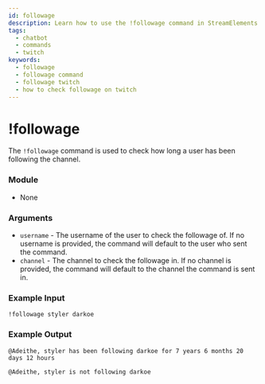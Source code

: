 ```yaml
---
id: followage
description: Learn how to use the !followage command in StreamElements chatbot to check how long a user has been following a Twitch channel. Easily see follower duration with this handy command.
tags:
  - chatbot
  - commands
  - twitch
keywords:
  - followage
  - followage command
  - followage twitch
  - how to check followage on twitch
---
```


# !followage

The `!followage` command is used to check how long a user has been following the channel.

### Module

- None

### Arguments

- `username` - The username of the user to check the followage of. If no username is provided, the command will default to the user who sent the command.
- `channel` - The channel to check the followage in. If no channel is provided, the command will default to the channel the command is sent in.

### Example Input

```
!followage styler darkoe
```

### Example Output

```
@Adeithe, styler has been following darkoe for 7 years 6 months 20 days 12 hours

@Adeithe, styler is not following darkoe
```
